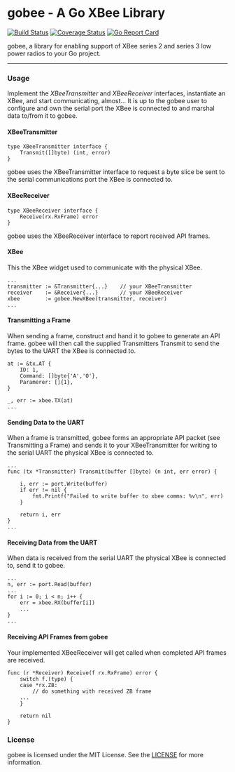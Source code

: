 # gobee - A Go XBee Library

[![Build Status](https://travis-ci.org/pauleyj/gobee.svg?branch=master)](https://travis-ci.org/pauleyj/gobee)
[![Coverage Status](https://coveralls.io/repos/github/pauleyj/gobee/badge.svg)](https://coveralls.io/github/pauleyj/gobee)
[![Go Report Card](https://goreportcard.com/badge/github.com/pauleyj/gobee)](https://goreportcard.com/report/github.com/pauleyj/gobee)

gobee, a library for enabling support of XBee series 2 and series 3 low power radios to your Go project.

---

### Usage

Implement the _XBeeTransmitter_ and _XBeeReceiver_ interfaces, instantiate an XBee, and start communicating, almost... It is up to the gobee user to configure and own the serial port the XBee is connected to and marshal data to/from it to gobee.

#### XBeeTransmitter

```golang
type XBeeTransmitter interface {
	Transmit([]byte) (int, error)
}
```

gobee uses the XBeeTransmitter interface to request a byte slice be sent to the serial communications port the XBee is connected to.

#### XBeeReceiver

```golang
type XBeeReceiver interface {
	Receive(rx.RxFrame) error
}
```

gobee uses the XBeeReceiver interface to report received API frames.

#### XBee

This the XBee widget used to communicate with the physical XBee.

```golang
...
transmitter := &Transmitter{...}	// your XBeeTransmitter
receiver    := &Receiver{...}		// your XBeeReceiver
xbee        := gobee.NewXBee(transmitter, receiver)
...
```

#### Transmitting a Frame

When sending a frame, construct and hand it to gobee to generate an API frame.  gobee will then call the supplied Transmitters Transmit to send the bytes to the UART the XBee is connected to.

```golang
at := &tx.AT {
	ID: 1,
	Command: []byte{'A','O'},
	Paramerer: []{1},
}

_, err := xbee.TX(at)
...
```

#### Sending Data to the UART

When a frame is transmitted, gobee forms an appropriate API packet (see Transmitting a Frame) and sends it to your XBeeTransmitter for writing to the serial UART the physical XBee is connected to.

```golang
...
func (tx *Transmitter) Transmit(buffer []byte) (n int, err error) {

	i, err := port.Write(buffer)
	if err != nil {
		fmt.Printf("Failed to write buffer to xbee comms: %v\n", err)
	}

	return i, err
}
...
```

#### Receiving Data from the UART

When data is received from the serial UART the physical XBee is connected to, send it to gobee.

```golang
...
n, err := port.Read(buffer)
...
for i := 0; i < n; i++ {
	err = xbee.RX(buffer[i])
	...
}
...
```

#### Receiving API Frames from gobee

Your implemented XBeeReceiver will get called when completed API frames are received.

```golang
func (r *Receiver) Receive(f rx.RxFrame) error {
	switch f.(type) {
	case *rx.ZB:
		// do something with received ZB frame
	...
	}

	return nil
}
```

### License

gobee is licensed under the MIT License.  See the [LICENSE](https://github.com/pauleyj/gobee/blob/master/LICENSE) for more information.